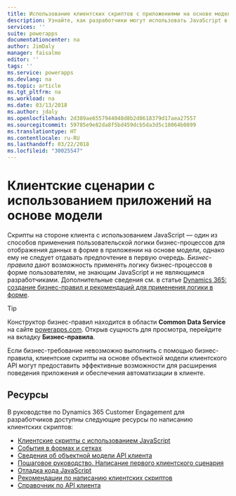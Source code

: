 ```yaml
---
title: Использование клиентских скриптов с приложениями на основе модели | Документы Майкрософт
description: Узнайте, как разработчики могут использовать JavaScript в скриптах на стороне клиента и приложениях на основе модели.
services: ''
suite: powerapps
documentationcenter: na
author: JimDaly
manager: faisalmo
editor: ''
tags: ''
ms.service: powerapps
ms.devlang: na
ms.topic: article
ms.tgt_pltfrm: na
ms.workload: na
ms.date: 03/13/2018
ms.author: jdaly
ms.openlocfilehash: 2d389ae6557944048d8b2d8618379d17aea27557
ms.sourcegitcommit: 59785e9e82da8f5bd459dcb5da3d5c18064b0899
ms.translationtype: HT
ms.contentlocale: ru-RU
ms.lasthandoff: 03/22/2018
ms.locfileid: "30025547"
---
```

# <a name="client-scripting-with-model-driven-apps"></a>Клиентские сценарии с использованием приложений на основе модели

Скрипты на стороне клиента с использованием JavaScript — один из способов применения пользовательской логики бизнес-процессов для отображения данных в форме в приложении на основе модели, однако ему не следует отдавать предпочтение в первую очередь. *Бизнес-правила* дают возможность применять логику бизнес-процессов в форме пользователям, не знающим JavaScript и не являющимся разработчиками. Дополнительные сведения см. в статье [Dynamics 365: создание бизнес-правил и рекомендаций для применения логики в форме](/dynamics365/customer-engagement/customize/create-business-rules-recommendations-apply-logic-form).

> [!TIP]
> Конструктор бизнес-правил находится в области **Common Data Service** на сайте [powerapps.com](http://web.powerapps.com). Открыв сущность для просмотра, перейдите на вкладку **Бизнес-правила**.

Если бизнес-требование невозможно выполнить с помощью бизнес-правила, клиентские скрипты на основе объектной модели клиентского API могут предоставить эффективные возможности для расширения поведения приложения и обеспечения автоматизации в клиенте.

## <a name="resources"></a>Ресурсы

В руководстве по Dynamics 365 Customer Engagement для разработчиков доступны следующие ресурсы по написанию клиентских скриптов:

- [Клиентские скрипты с использованием JavaScript](/dynamics365/customer-engagement/developer/clientapi/client-scripting)
- [События в формах и сетках](/dynamics365/customer-engagement/developer/clientapi/events-forms-grids)
- [Сведения об объектной модели API клиента](/dynamics365/customer-engagement/developer/clientapi/understand-clientapi-object-model)
- [Пошаговое руководство. Написание первого клиентского сценария](/dynamics365/customer-engagement/developer/clientapi/walkthrough-write-your-first-client-script)
- [Отладка кода JavaScript](/dynamics365/customer-engagement/developer/clientapi/debug-javascript-code)
- [Рекомендации по написанию клиентских скриптов](/dynamics365/customer-engagement/developer/clientapi/client-scripting-best-practices)
- [Справочник по API клиента](/dynamics365/customer-engagement/developer/clientapi/reference)

